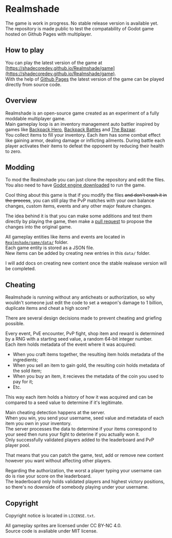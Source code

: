 # Realmshade

The game is work in progress. No stable release version is available yet.  
The repository is made public to test the compatability of Godot game hosted on Github Pages with multiplayer.

## How to play
You can play the latest version of the game at [https://shadecoredev.github.io/Realmshade/game](https://shadecoredev.github.io/Realmshade/game).  
With the help of [Github Pages](https://docs.github.com/en/pages/getting-started-with-github-pages/what-is-github-pages) the latest version of the game can be played directly from source code.

## Overview
Realmshade is an open-source game created as an experiment of a fully moddable multiplayer game.  
Main gameplay loop is an inventory management auto battler inspired by games like [Backpack Hero](https://store.steampowered.com/app/1970580/Backpack_Hero/), [Backpack Battles](https://store.steampowered.com/app/2427700/Backpack_Battles/) and [The Bazaar](https://store.steampowered.com/app/1617400/The_Bazaar/).  
You collect items to fill your inventory. Each item has some combat effect like gaining armor, dealing damage or inflicting ailments. During battle each player activates their items to defeat the opponent by reducing their health to zero.

## Modding
To mod the Realmshade you can just clone the repository and edit the files.
You also need to have [Godot engine downloaded](https://godotengine.org/) to run the game.  

Cool thing about this game is that if you modify the files ~~and don't crash it in the process~~, you can still play the PvP matches with your own balance changes, custom items, events and any other major feature changes.  

The idea behind it is that you can make some additions and test them directly by playing the game, then make a [pull request](https://docs.github.com/en/pull-requests/collaborating-with-pull-requests/proposing-changes-to-your-work-with-pull-requests/about-pull-requests) to propose the changes into the original game.

All gameplay entities like items and events are located in [`Realmshade/game/data/`](https://github.com/shadecoredev/Realmshade/tree/main/game/data) folder.  
Each game entity is stored as a JSON file.  
New items can be added by creating new entries in this `data/` folder.  

I will add docs on creating new content once the stable realease version will be completed.

## Cheating
Realmshade is running without any anticheats or authorization, so why wouldn't someone just edit the code to set a weapon's damage to 1 billion, duplicate items and cheat a high score?  

There are several design decisions made to prevent cheating and griefing possible.  

Every event, PvE encounter, PvP fight, shop item and reward is determined by a RNG with a starting seed value, a random 64-bit integer number.  
Each item holds metadata of the event where it was acquired:
- When you craft items together, the resulting item holds metadata of the ingredients;  
- When you sell an item to gain gold, the resulting coin holds metadata of the sold item;  
- When you buy an item, it recieves the metadata of the coin you used to pay for it;  
- Etc.
  
This way each item holds a history of how it was acquired and can be compared to a seed value to determine if it's legitimate.

Main cheating detection happens at the server.  
When you win, you send your username, seed value and metadata of each item you own in your inventory.  
The server processes the data to determine if your items correspond to your seed then runs your fight to deterine if you actually won it.  
Only successfully validated players added to the leaderboard and PvP player pool.  

That means that you can patch the game, test, add or remove new content however you want without affecting other players.  

Regarding the authorization, the worst a player typing your username can do is rise your score on the leaderboard.  
The leaderboard only holds validated players and highest victory positions, so there's no downside of somebody playing under your username.

## Copyright
Copyright notice is located in `LICENSE.txt`.  

All gameplay sprites are licensed under CC BY-NC 4.0.  
Source code is avaliable under MIT license.
